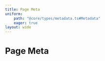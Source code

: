 ```yaml
---
title: Page Meta
uniform: 
    path: "@core/types/metadata.ts#Metadata"
    eager: true
layout: wide
---
```


# Page Meta

